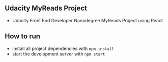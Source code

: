 ## Udacity MyReads Project

* Udacity Front End Developer Nanodegree MyReads Project using React

## How to run

* install all project dependencies with `npm install`
* start the development server with `npm start`
